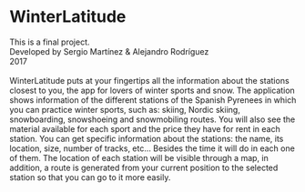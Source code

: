 # WinterLatitude
This is a final project.
<br>Developed by Sergio Martínez & Alejandro Rodríguez
<br>2017
<br>
<br>
WinterLatitude puts at your fingertips all the information about the stations
closest to you, the app for lovers of winter sports and snow.
The application shows information of the different stations of the Spanish
Pyrenees in which you can practice winter sports, such as: skiing, Nordic
skiing, snowboarding, snowshoeing and snowmobiling routes.
You will also see the material available for each sport and the price they have
for rent in each station.
You can get specific information about the stations: the name, its location,
size, number of tracks, etc... Besides the time it will do in each one of them.
The location of each station will be visible through a map, in addition, a route
is generated from your current position to the selected station so that you can
go to it more easily.
